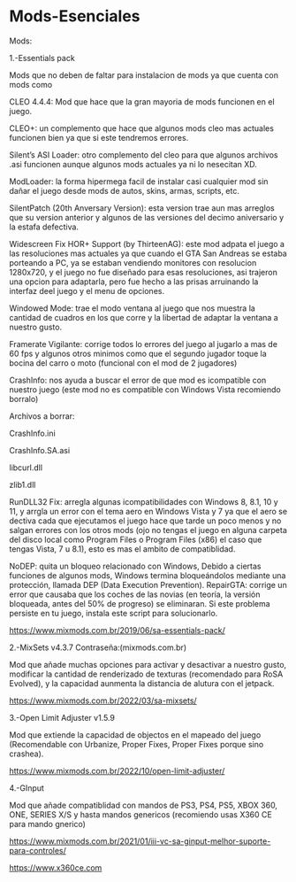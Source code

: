 # Mods-Esenciales
Mods: 

1.-Essentials pack

Mods que no deben de faltar para instalacion de mods ya que cuenta con mods como

CLEO 4.4.4: Mod que hace que la gran mayoria de mods funcionen en el juego.

CLEO+: un complemento que hace que algunos mods cleo mas actuales funcionen bien ya que si este tendremos errores. 

Silent’s ASI Loader: otro complemento del cleo para que algunos archivos .asi funcionen aunque algunos mods actuales ya ni lo nesecitan XD.

ModLoader: la forma hipermega facil de instalar casi cualquier mod sin dañar el juego desde mods de autos, skins, armas, scripts, etc.

SilentPatch (20th Anversary Version): esta version trae aun mas arreglos que su version anterior y algunos de las versiones del decimo aniversario y la estafa defectiva.

Widescreen Fix HOR+ Support (by ThirteenAG): este mod adpata el juego a las resoluciones mas actuales ya que cuando el GTA San Andreas se estaba porteando a PC, ya se estaban vendiendo monitores con resolucion 1280x720, y el juego no fue diseñado para esas resoluciones, asi trajeron una opcion para adaptarla, pero fue hecho a las prisas arruinando la interfaz deel juego y el menu de opciones.

Windowed Mode: trae el modo ventana al juego que nos muestra la cantidad de cuadros en los que corre y la libertad de adaptar la ventana a nuestro gusto.

Framerate Vigilante: corrige todos lo errores del juego al jugarlo a mas de 60 fps y algunos otros minimos como que el segundo jugador toque la bocina del carro o moto (funcional con el mod de 2 jugadores) 

CrashInfo: nos ayuda a buscar el error de que mod es icompatible con nuestro juego (este mod no es compatible con Windows Vista recomiendo borralo)

Archivos a borrar:

CrashInfo.ini

CrashInfo.SA.asi

libcurl.dll

zlib1.dll

RunDLL32 Fix: arregla algunas icompatibilidades con Windows 8, 8.1, 10 y 11, y arrgla un error con el tema aero en Windows Vista y 7 ya que el aero se dectiva cada que ejecutamos el juego hace que tarde un poco menos y no salgan errores con los otros mods (ojo no tengas el juego en alguna carpeta del disco local como Program Files o Program Files (x86) el caso que tengas Vista, 7 u 8.1), esto es mas el ambito de compatiblidad.

NoDEP: quita un bloqueo relacionado con Windows, Debido a ciertas funciones de algunos mods, Windows termina bloqueándolos mediante una protección, llamada DEP (Data Execution Prevention).
RepairGTA: corrige un error que causaba que los coches de las novias (en teoría, la versión bloqueada, antes del 50% de progreso) se eliminaran. Si este problema persiste en tu juego, instala este script para solucionarlo.

https://www.mixmods.com.br/2019/06/sa-essentials-pack/

2.-MixSets v4.3.7 Contraseña:(mixmods.com.br)

Mod que añade muchas opciones para activar y desactivar a nuestro gusto, modificar la cantidad de renderizado de texturas (recomendado para RoSA Evolved), y la capacidad aunmenta la distancia de alutura con el jetpack.

https://www.mixmods.com.br/2022/03/sa-mixsets/

3.-Open Limit Adjuster v1.5.9

Mod que extiende la capacidad de objectos en el mapeado del juego (Recomendable con Urbanize, Proper Fixes, Proper Fixes porque sino crashea).

https://www.mixmods.com.br/2022/10/open-limit-adjuster/


4.-GInput

Mod que añade compatiblidad con mandos de PS3, PS4, PS5, XBOX 360, ONE, SERIES X/S y hasta mandos genericos (recomiendo usas X360 CE para mando gnerico)

https://www.mixmods.com.br/2021/01/iii-vc-sa-ginput-melhor-suporte-para-controles/

https://www.x360ce.com
